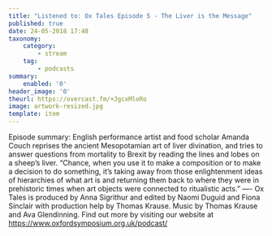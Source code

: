 ```yaml
---
title: "Listened to: Ox Tales Episode 5 - The Liver is the Message"
published: true
date: 24-05-2018 17:48
taxonomy:
    category:
        - stream
    tag:
        - podcasts
summary:
    enabled: '0'
header_image: '0'
theurl: https://overcast.fm/+JgcxMloRo
image: artwork-resized.jpg
template: item
---
```

 
Episode summary: English performance artist and food scholar Amanda Couch reprises the ancient Mesopotamian art of liver divination, and tries to answer questions from mortality to Brexit by reading the lines and lobes on a sheep’s liver. “Chance, when you use it to make a composition or to make a decision to do something, it’s taking away from those enlightenment ideas of hierarchies of what art is and returning them back to where they were in prehistoric times when art objects were connected to ritualistic acts.” —- Ox Tales is produced by Anna Sigrithur and edited by Naomi Duguid and Fiona Sinclair with production help by Thomas Krause. Music by Thomas Krause and Ava Glendinning. Find out more by visiting our website at https://www.oxfordsymposium.org.uk/podcast/
